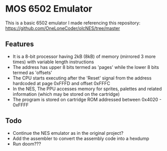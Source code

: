 # MOS 6502 Emulator

This is a basic 6502 emulator I made referencing this repository: https://github.com/OneLoneCoder/olcNES/tree/master

## Features
- It is a 8-bit processor having 2kB (8kB) of memory (mirrored 3 more times) with variable length instructions
- The address has upper 8 bits termed as 'pages' while the lower 8 bits termed as 'offsets'
- The CPU starts executing after the 'Reset' signal from the address hardcoded at page 0xFFFD and offset 0xFFFC
- In the NES, The PPU accesses memory for sprites, palettes and related information (which may be stored on the cartridge)
- The program is stored on cartridge ROM addressed between 0x4020 - 0xFFFF

## Todo 
- Continue the NES emulator as in the original project? 
- Add the assembler to convert the assembly code into a hexdump
- Run doom???
